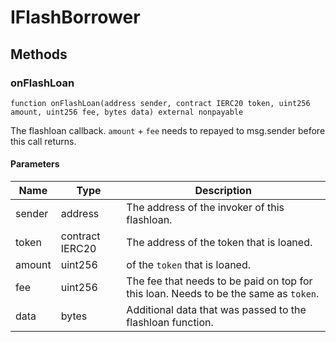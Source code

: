 # IFlashBorrower

## Methods

### onFlashLoan

```solidity
function onFlashLoan(address sender, contract IERC20 token, uint256 amount, uint256 fee, bytes data) external nonpayable
```

The flashloan callback. `amount` + `fee` needs to repayed to msg.sender before
this call returns.

#### Parameters

| Name   | Type            | Description                                                                          |
| ------ | --------------- | ------------------------------------------------------------------------------------ |
| sender | address         | The address of the invoker of this flashloan.                                        |
| token  | contract IERC20 | The address of the token that is loaned.                                             |
| amount | uint256         | of the `token` that is loaned.                                                       |
| fee    | uint256         | The fee that needs to be paid on top for this loan. Needs to be the same as `token`. |
| data   | bytes           | Additional data that was passed to the flashloan function.                           |
